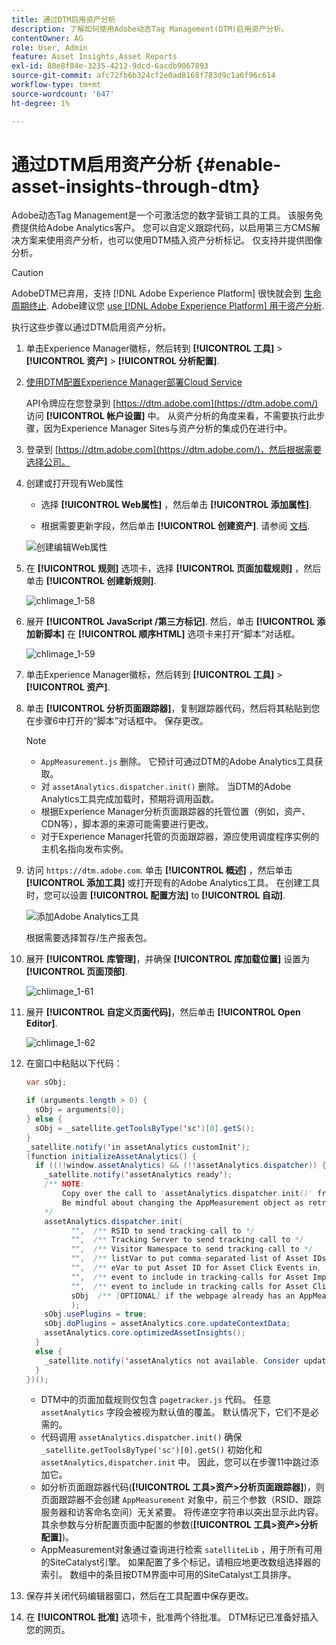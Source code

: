 ```yaml
---
title: 通过DTM启用资产分析
description: 了解如何使用Adobe动态Tag Management(DTM)启用资产分析。
contentOwner: AG
role: User, Admin
feature: Asset Insights,Asset Reports
exl-id: 80e8f84e-3235-4212-9dcd-6acdb9067893
source-git-commit: afc72fb6b324cf2e0ad8168f783d9c1a6f96c614
workflow-type: tm+mt
source-wordcount: '647'
ht-degree: 1%

---
```


# 通过DTM启用资产分析 {#enable-asset-insights-through-dtm}

Adobe动态Tag Management是一个可激活您的数字营销工具的工具。 该服务免费提供给Adobe Analytics客户。 您可以自定义跟踪代码，以启用第三方CMS解决方案来使用资产分析，也可以使用DTM插入资产分析标记。 仅支持并提供图像分析。

>[!CAUTION]
>
>AdobeDTM已弃用，支持 [!DNL Adobe Experience Platform] 很快就会到 [生命周期终止](https://medium.com/launch-by-adobe/dtm-plans-for-a-sunset-3c6aab003a6f). Adobe建议您 [use [!DNL Adobe Experience Platform] 用于资产分析](https://experienceleague.adobe.com/docs/experience-manager-learn/assets/advanced/asset-insights-launch-tutorial.html).

执行这些步骤以通过DTM启用资产分析。

1. 单击Experience Manager徽标，然后转到 **[!UICONTROL 工具]** > **[!UICONTROL 资产]** > **[!UICONTROL 分析配置]**.
1. [使用DTM配置Experience Manager部署Cloud Service](/help/sites-administering/dtm.md)

   API令牌应在您登录到 [https://dtm.adobe.com](https://dtm.adobe.com/) 访问 **[!UICONTROL 帐户设置]** 中。 从资产分析的角度来看，不需要执行此步骤，因为Experience Manager Sites与资产分析的集成仍在进行中。

1. 登录到 [https://dtm.adobe.com](https://dtm.adobe.com/)，然后根据需要选择公司。
1. 创建或打开现有Web属性

   * 选择 **[!UICONTROL Web属性]** ，然后单击 **[!UICONTROL 添加属性]**.

   * 根据需要更新字段，然后单击 **[!UICONTROL 创建资产]**. 请参阅 [文档](https://experienceleague.adobe.com/docs/experience-manager-learn/getting-started-wknd-tutorial-develop/overview.html).

   ![创建编辑Web属性](assets/Create-edit-web-property.png)

1. 在 **[!UICONTROL 规则]** 选项卡，选择 **[!UICONTROL 页面加载规则]** ，然后单击 **[!UICONTROL 创建新规则]**.

   ![chlimage_1-58](assets/chlimage_1-194.png)

1. 展开 **[!UICONTROL JavaScript /第三方标记]**. 然后，单击 **[!UICONTROL 添加新脚本]** 在 **[!UICONTROL 顺序HTML]** 选项卡来打开“脚本”对话框。

   ![chlimage_1-59](assets/chlimage_1-195.png)

1. 单击Experience Manager徽标，然后转到 **[!UICONTROL 工具]** > **[!UICONTROL 资产]**.
1. 单击 **[!UICONTROL 分析页面跟踪器]**，复制跟踪器代码，然后将其粘贴到您在步骤6中打开的“脚本”对话框中。 保存更改。

   >[!NOTE]
   >
   >* `AppMeasurement.js` 删除。 它预计可通过DTM的Adobe Analytics工具获取。
   >* 对 `assetAnalytics.dispatcher.init()` 删除。 当DTM的Adobe Analytics工具完成加载时，预期将调用函数。
   >* 根据Experience Manager分析页面跟踪器的托管位置（例如，资产、CDN等），脚本源的来源可能需要进行更改。
   >* 对于Experience Manager托管的页面跟踪器，源应使用调度程序实例的主机名指向发布实例。


1. 访问 `https://dtm.adobe.com`. 单击 **[!UICONTROL 概述]** ，然后单击 **[!UICONTROL 添加工具]** 或打开现有的Adobe Analytics工具。 在创建工具时，您可以设置 **[!UICONTROL 配置方法]** to **[!UICONTROL 自动]**.

   ![添加Adobe Analytics工具](assets/Add-Adobe-Analytics-Tool.png)

   根据需要选择暂存/生产报表包。

1. 展开 **[!UICONTROL 库管理]**，并确保 **[!UICONTROL 库加载位置]** 设置为 **[!UICONTROL 页面顶部]**.

   ![chlimage_1-61](assets/chlimage_1-197.png)

1. 展开 **[!UICONTROL 自定义页面代码]**，然后单击 **[!UICONTROL Open Editor]**.

   ![chlimage_1-62](assets/chlimage_1-198.png)

1. 在窗口中粘贴以下代码：

   ```Java
   var sObj;
   
   if (arguments.length > 0) {
     sObj = arguments[0];
   } else {
     sObj = _satellite.getToolsByType('sc')[0].getS();
   }
   _satellite.notify('in assetAnalytics customInit');
   (function initializeAssetAnalytics() {
     if ((!!window.assetAnalytics) && (!!assetAnalytics.dispatcher)) {
       _satellite.notify('assetAnalytics ready');
       /** NOTE:
           Copy over the call to 'assetAnalytics.dispatcher.init()' from Assets Pagetracker
           Be mindful about changing the AppMeasurement object as retrieved above.
       */
       assetAnalytics.dispatcher.init(
             "",  /** RSID to send tracking-call to */
             "",  /** Tracking Server to send tracking-call to */
             "",  /** Visitor Namespace to send tracking-call to */
             "",  /** listVar to put comma-separated-list of Asset IDs for Asset Impression Events in tracking-call, e.g. 'listVar1' */
             "",  /** eVar to put Asset ID for Asset Click Events in, e.g. 'eVar3' */
             "",  /** event to include in tracking-calls for Asset Impression Events, e.g. 'event8' */
             "",  /** event to include in tracking-calls for Asset Click Events, e.g. 'event7' */
             sObj  /** [OPTIONAL] if the webpage already has an AppMeasurement object, include the object here. If unspecified, Pagetracker Core shall create its own AppMeasurement object */
             );
       sObj.usePlugins = true;
       sObj.doPlugins = assetAnalytics.core.updateContextData;
       assetAnalytics.core.optimizedAssetInsights();
     }
     else {
       _satellite.notify('assetAnalytics not available. Consider updating the Custom Page Code', 4);
     }
   })();
   ```

   * DTM中的页面加载规则仅包含 `pagetracker.js` 代码。 任意 `assetAnalytics` 字段会被视为默认值的覆盖。 默认情况下，它们不是必需的。
   * 代码调用 `assetAnalytics.dispatcher.init()` 确保 `_satellite.getToolsByType('sc')[0].getS()` 初始化和 `assetAnalytics,dispatcher.init` 中。 因此，您可以在步骤11中跳过添加它。
   * 如分析页面跟踪器代码(**[!UICONTROL 工具>资产>分析页面跟踪器]**)，则页面跟踪器不会创建 `AppMeasurement` 对象中，前三个参数（RSID、跟踪服务器和访客命名空间）无关紧要。 将传递空字符串以突出显示此内容。\
      其余参数与分析配置页面中配置的参数(**[!UICONTROL 工具>资产>分析配置]**)。
   * AppMeasurement对象通过查询进行检索 `satelliteLib` ，用于所有可用的SiteCatalyst引擎。 如果配置了多个标记，请相应地更改数组选择器的索引。 数组中的条目按DTM界面中可用的SiteCatalyst工具排序。

1. 保存并关闭代码编辑器窗口，然后在工具配置中保存更改。
1. 在 **[!UICONTROL 批准]** 选项卡，批准两个待批准。 DTM标记已准备好插入您的网页。
